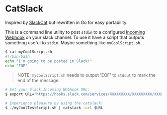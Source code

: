 # CatSlack

Inspired by [SlackCat](https://github.com/rlister/slackcat) but rewritten in Go for easy portability.

This is a command line utility to post `stdin` to a configured [Incoming Webhook](https://api.slack.com/incoming-webhooks) on your slack channel. To use it have a script that outputs something useful to `stdin`. Maybe something like `myCoolScript.sh`...

```sh
$ cat myCoolScript.sh
#!/bin/bash
echo "I'm going to be posted in Slack!"
echo "EOF"
```

> NOTE: `myCoolScript.sh` needs to output 'EOF' to `stdout` to mark the end of the message.

```sh
# Set your Slack Incoming Webhook URL:
$ export URL="https://hooks.slack.com/services/XXXXXXXXX/XXXXXXXXX/XXXXXXXXXXXXXXXXXXXXXXXX"

# Experience pleasure by using the catslack!
$ ./myCoolTestScript.sh | catslack -url $URL
```
